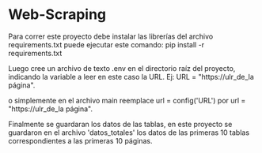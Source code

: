 # Web-Scraping

Para correr este proyecto debe instalar las librerías del archivo requirements.txt 
puede ejecutar este comando: pip install -r requirements.txt

Luego cree un archivo de texto .env en el directorio raíz del proyecto, indicando la variable a leer
en este caso la URL. Ej: URL = "https://ulr_de_la página".

o simplemente en el archivo main reemplace url = config('URL') por url = "https://ulr_de_la página".


Finalmente se guardaran los datos de las tablas, en este proyecto se guardaron en el archivo 'datos_totales' los datos de las primeras 10 tablas
correspondientes a las primeras 10 páginas.
